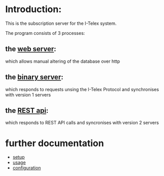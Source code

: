 # Introduction:

This is the subscription server for the I-Telex system.

The program consists of 3 processes:

## the [web server](./docs/webserver.md):

which allows manual altering of the database over http

## the [binary server](./docs/binaryserver.md):

which responds to requests unsing the I-Telex Protocol
and synchronises with version 1 servers

## the [REST api](./docs/api.md):

which responds to REST API calls
and syncronises with version 2 servers


# further documentation
  - [setup](./docs/setup.md)
  - [usage](./docs/usage.md)
  - [configuration](./docs/config.md)